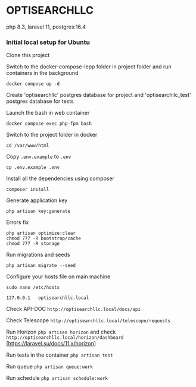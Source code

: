 # OPTISEARCHLLC

php 8.3, laravel 11, postgres:16.4

### Initial local setup for Ubuntu

Clone this project

Switch to the docker-compose-lepp folder in project folder and run containers in the background

    docker compose up -d

Create 'optisearchllc' postgres database for project and 'optisearchllc_test' postgres database for tests

Launch the bash in web container

    docker compose exec php-fpm bash

Switch to the project folder in docker

    cd /var/www/html

Copy `.env.example` to `.env`

    cp .env.example .env

Install all the dependencies using composer

    composer install

Generate application key

    php artisan key:generate

Errors fix

    php artisan optimize:clear
    chmod 777 -R bootstrap/cache
    chmod 777 -R storage

Run migrations and seeds

    php artisan migrate --seed

Configure your hosts file on main machine

    sudo nano /etc/hosts

    127.0.0.1   optisearchllc.local

Check API-DOC `http://optisearchllc.local/docs/api`

Check Telescope `http://optisearchllc.local/telescope/requests`

Run Horizon `php artisan horizon` and check `http://optisearchllc.local/horizon/dashboard` [https://laravel.su/docs/11.x/horizon]

Run tests in the container `php artisan test`

Run queue `php artisan queue:work`

Run schedule `php artisan schedule:work`
